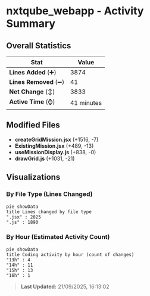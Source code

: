 # nxtqube_webapp - Activity Summary 

## Overall Statistics

| Stat                   | Value                                                             |
| ---------------------- | ----------------------------------------------------------------- |
| **Lines Added** (➕)   | 3874                                          |
| **Lines Removed** (➖) | 41                                        |
| **Net Change** (↕)    | 3833                |
| **Active Time** (⌚)   | 41 minutes |


## Modified Files
- **createGridMission.jsx** (+1516, -7)
- **ExistingMission.jsx** (+489, -13)
- **useMissionDisplay.js** (+838, -0)
- **drawGrid.js** (+1031, -21)

## Visualizations

### By File Type (Lines Changed)

```mermaid
pie showData
title Lines changed by file type
".jsx" : 2025
".js" : 1890
```

### By Hour (Estimated Activity Count)

```mermaid
pie showData
title Coding activity by hour (count of changes)
"13h" : 4
"14h" : 11
"15h" : 13
"16h" : 1
```


> **Last Updated:** 21/09/2025, 16:13:02